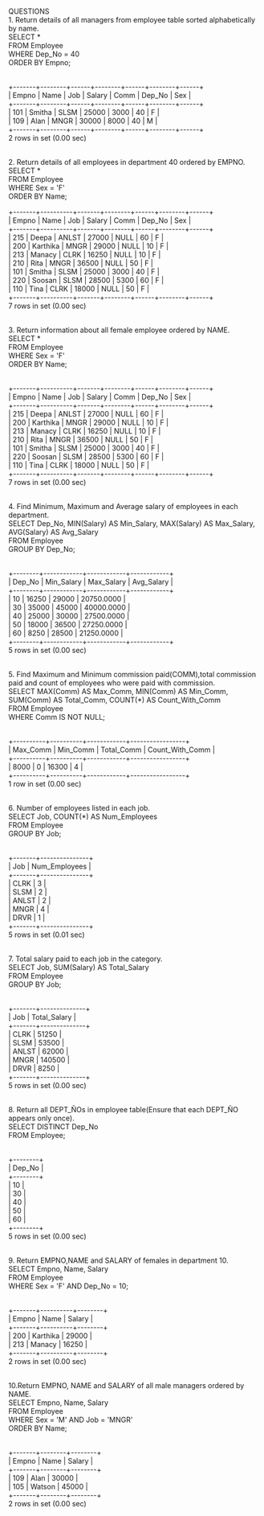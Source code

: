 <br>QUESTIONS
<br>1. Return details of all managers from employee table sorted alphabetically by name.
<br>SELECT *
<br>FROM Employee
<br>WHERE Dep_No = 40
<br>ORDER BY Empno;

<br>+-------+--------+------+--------+------+--------+------+
<br>| Empno | Name   | Job  | Salary | Comm | Dep_No | Sex  |
<br>+-------+--------+------+--------+------+--------+------+
<br>|   101 | Smitha | SLSM |  25000 | 3000 |     40 | F    |
<br>|   109 | Alan   | MNGR |  30000 | 8000 |     40 | M    |
<br>+-------+--------+------+--------+------+--------+------+
<br>2 rows in set (0.00 sec)

<br>2. Return details of all employees in department 40 ordered by EMPNO.
<br>SELECT *
<br>FROM Employee
<br>WHERE Sex = 'F'
<br>ORDER BY Name;

+-------+----------+-------+--------+------+--------+------+
<br>| Empno | Name     | Job   | Salary | Comm | Dep_No | Sex  |
<br>+-------+----------+-------+--------+------+--------+------+
<br>|   215 | Deepa    | ANLST |  27000 | NULL |     60 | F    |
<br>|   200 | Karthika | MNGR  |  29000 | NULL |     10 | F    |
<br>|   213 | Manacy   | CLRK  |  16250 | NULL |     10 | F    |
<br>|   210 | Rita     | MNGR  |  36500 | NULL |     50 | F    |
<br>|   101 | Smitha   | SLSM  |  25000 | 3000 |     40 | F    |
<br>|   220 | Soosan   | SLSM  |  28500 | 5300 |     60 | F    |
<br>|   110 | Tina     | CLRK  |  18000 | NULL |     50 | F    |
<br>+-------+----------+-------+--------+------+--------+------+
<br>7 rows in set (0.00 sec)

<br>3. Return information about all female employee ordered by NAME.
<br>SELECT *
<br>FROM Employee
<br>WHERE Sex = 'F'
<br>ORDER BY Name;

<br>+-------+----------+-------+--------+------+--------+------+
<br>| Empno | Name     | Job   | Salary | Comm | Dep_No | Sex  |
<br>+-------+----------+-------+--------+------+--------+------+
<br>|   215 | Deepa    | ANLST |  27000 | NULL |     60 | F    |
<br>|   200 | Karthika | MNGR  |  29000 | NULL |     10 | F    |
<br>|   213 | Manacy   | CLRK  |  16250 | NULL |     10 | F    |
<br>|   210 | Rita     | MNGR  |  36500 | NULL |     50 | F    |
<br>|   101 | Smitha   | SLSM  |  25000 | 3000 |     40 | F    |
<br>|   220 | Soosan   | SLSM  |  28500 | 5300 |     60 | F    |
<br>|   110 | Tina     | CLRK  |  18000 | NULL |     50 | F    |
<br>+-------+----------+-------+--------+------+--------+------+
<br>7 rows in set (0.00 sec)

<br>4. Find Minimum, Maximum and Average salary of employees in each department.
<br>SELECT Dep_No, MIN(Salary) AS Min_Salary, MAX(Salary) AS Max_Salary, AVG(Salary) AS Avg_Salary
<br>FROM Employee
<br>GROUP BY Dep_No;

<br>+--------+------------+------------+------------+
<br>| Dep_No | Min_Salary | Max_Salary | Avg_Salary |
<br>+--------+------------+------------+------------+
<br>|     10 |      16250 |      29000 | 20750.0000 |
<br>|     30 |      35000 |      45000 | 40000.0000 |
<br>|     40 |      25000 |      30000 | 27500.0000 |
<br>|     50 |      18000 |      36500 | 27250.0000 |
<br>|     60 |       8250 |      28500 | 21250.0000 |
<br>+--------+------------+------------+------------+
<br>5 rows in set (0.00 sec)

<br>5. Find Maximum and Minimum commission paid(COMM),total commission paid and count of employees who were paid with commission.
<br>SELECT MAX(Comm) AS Max_Comm, MIN(Comm) AS Min_Comm, SUM(Comm) AS Total_Comm, COUNT(*) AS Count_With_Comm
<br>FROM Employee
<br>WHERE Comm IS NOT NULL;

<br>+----------+----------+------------+-----------------+
<br>| Max_Comm | Min_Comm | Total_Comm | Count_With_Comm |
<br>+----------+----------+------------+-----------------+
<br>| 8000     | 0        |      16300 |               4 |
<br>+----------+----------+------------+-----------------+
<br>1 row in set (0.00 sec)

<br>6. Number of employees listed in each job.
<br>SELECT Job, COUNT(*) AS Num_Employees
<br>FROM Employee
<br>GROUP BY Job;

<br>+-------+---------------+
<br>| Job   | Num_Employees |
<br>+-------+---------------+
<br>| CLRK  |             3 |
<br>| SLSM  |             2 |
<br>| ANLST |             2 |
<br>| MNGR  |             4 |
<br>| DRVR  |             1 |
<br>+-------+---------------+
<br>5 rows in set (0.01 sec)

<br>7. Total salary paid to each job in the category.
<br>SELECT Job, SUM(Salary) AS Total_Salary
<br>FROM Employee
<br>GROUP BY Job;

<br>+-------+--------------+
<br>| Job   | Total_Salary |
<br>+-------+--------------+
<br>| CLRK  |        51250 |
<br>| SLSM  |        53500 |
<br>| ANLST |        62000 |
<br>| MNGR  |       140500 |
<br>| DRVR  |         8250 |
<br>+-------+--------------+
<br>5 rows in set (0.00 sec)

<br>8. Return all DEPT_ÑOs in employee table(Ensure that each DEPT_ÑO appears only once).
<br>SELECT DISTINCT Dep_No
<br>FROM Employee;

<br>+--------+
<br>| Dep_No |
<br>+--------+
<br>|     10 |
<br>|     30 |
<br>|     40 |
<br>|     50 |
<br>|     60 |
<br>+--------+
<br>5 rows in set (0.00 sec)

<br>9. Return EMPNO,NAME and SALARY of females in department 10.
<br>SELECT Empno, Name, Salary
<br>FROM Employee
<br>WHERE Sex = 'F' AND Dep_No = 10;

<br>+-------+----------+--------+
<br>| Empno | Name     | Salary |
<br>+-------+----------+--------+
<br>|   200 | Karthika |  29000 |
<br>|   213 | Manacy   |  16250 |
<br>+-------+----------+--------+
<br>2 rows in set (0.00 sec)

<br>10.Return EMPNO, NAME and SALARY of all male managers ordered by NAME.
<br>SELECT Empno, Name, Salary
<br>FROM Employee
<br>WHERE Sex = 'M' AND Job = 'MNGR'
<br>ORDER BY Name;

<br>+-------+--------+--------+
<br>| Empno | Name   | Salary |
<br>+-------+--------+--------+
<br>|   109 | Alan   |  30000 |
<br>|   105 | Watson |  45000 |
<br>+-------+--------+--------+
<br>2 rows in set (0.00 sec)

